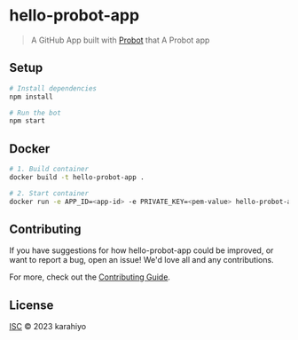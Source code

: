 # hello-probot-app

> A GitHub App built with [Probot](https://github.com/probot/probot) that A Probot app

## Setup

```sh
# Install dependencies
npm install

# Run the bot
npm start
```

## Docker

```sh
# 1. Build container
docker build -t hello-probot-app .

# 2. Start container
docker run -e APP_ID=<app-id> -e PRIVATE_KEY=<pem-value> hello-probot-app
```

## Contributing

If you have suggestions for how hello-probot-app could be improved, or want to report a bug, open an issue! We'd love all and any contributions.

For more, check out the [Contributing Guide](CONTRIBUTING.md).

## License

[ISC](LICENSE) © 2023 karahiyo
